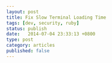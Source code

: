 ```yaml
---
layout: post
title: Fix Slow Terminal Loading Time
tags: [dev, security, ruby]
status: publish
date:   2014-07-04 23:33:13 +0800
type: post
category: articles
published: false
---
```

